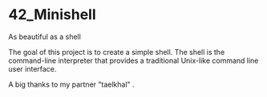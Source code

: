 # 42_Minishell
As beautiful as a shell

The goal of this project is to create a simple shell. 
The shell is the command-line interpreter that provides a traditional Unix-like command line user interface.

A big thanks to my partner "taelkhal" .
